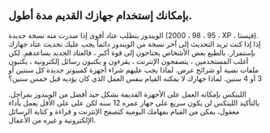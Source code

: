<?php require("../../entete.php"); ?> <?php require("../../base.php"); ?>

<div id="corps">

<h2>بإمكانك إستخدام جهازك القديم مدة أطول.</h2>

الويندوز يتطلب عتاد أقوى إذا صدرت منه نسخة جديدة (95 ، 98 ، 2000 ، XP ، فيستا).
إذا إذا كنت تريد التحديث إلى آخر نسخة من الويندوز دائماً يجب عليك تحديث عتاد
 جهازك بإستمرار. بالطبع بعض الأشخاص يحتاجون إلى قوة أكبر ، فالعتاد الجديد يساعدهم.
لكن أغلب المستخدمين ، يتصفحون الإنترنت ، يقرءون و يكتبون رسائل إلكترونية ، يكتبون
ملفات نصية أو شرائح عرض. لماذا يجب عليهم شراء أجهزة كمبيوتر جديدة كل سنتين أو 3
أو 4 سنين. لماذا جهازك لا يمكنه القيام بنفس العمل الذي كان يؤديه قبل خمس سنين؟


اللينكس بإمكانه العمل على الأجهزة القديمة بشكل جيد أفضل من الويندوز بمراحل.
بالتأكيد اللينكس لن يكون سريع على جهاز عمره 12 سنه لكن على
على الأقل يعمل بأداء معقول، يمكن من القيام بمهامك اليومية كتصفح 
الإنترنت و قراءة و كتابة الرسائل الإلكترونية و غيره من الأعمال.


</div>


